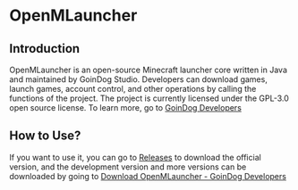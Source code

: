 # OpenMLauncher
## Introduction
OpenMLauncher is an open-source Minecraft launcher core written in Java and maintained by GoinDog Studio. Developers can download games, launch games, account control, and other operations by calling the functions of the project. The project is currently licensed under the GPL-3.0 open source license. To learn more, go to [GoinDog Developers](https://developers.goindog.cn/openmlauncher)
## How to Use?
If you want to use it, you can go to [Releases](https://github.com/SkeletalAunt477/OpenMLauncher/releases) to download the official version, and the development version and more versions can be downloaded by going to [Download OpenMLauncher - GoinDog Developers](https://developers.goindog.cn/openmlauncher/download)